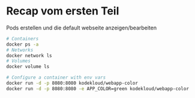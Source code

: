 # Recap vom ersten Teil

Pods erstellen und die default webseite anzeigen/bearbeiten

```bash
# Containers
docker ps -a
# Networks
docker network ls
# Volumes
docker volume ls

# Configure a container with env vars
docker run -d -p 8080:8080 kodekloud/webapp-color
docker run -d -p 8080:8080 -e APP_COLOR=green kodekloud/webapp-color
```
